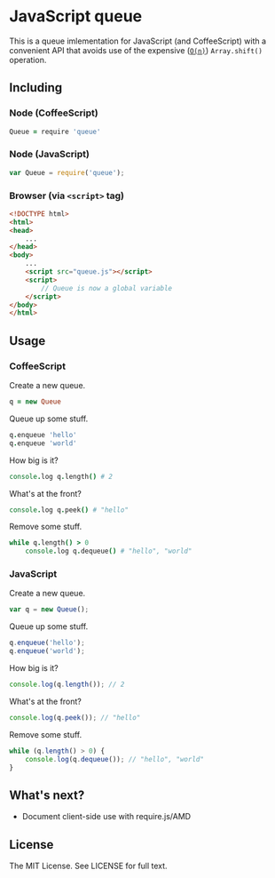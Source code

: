 # JavaScript queue

This is a queue imlementation for JavaScript (and CoffeeScript) with a convenient API that avoids use of the expensive ([`O(n)`](http://stackoverflow.com/a/11535121)) `Array.shift()` operation.

## Including

### Node (CoffeeScript)

```CoffeeScript
Queue = require 'queue'
```

### Node (JavaScript)

```JavaScript
var Queue = require('queue');
```

### Browser (via `<script>` tag)

```HTML
<!DOCTYPE html>
<html>
<head>
	...
</head>
<body>
	...
	<script src="queue.js"></script>
	<script>
		// Queue is now a global variable
	</script>
</body>
</html>
```

## Usage

### CoffeeScript

Create a new queue.

```CoffeeScript
q = new Queue
```

Queue up some stuff.

```CoffeeScript
q.enqueue 'hello'
q.enqueue 'world'
```

How big is it?

```CoffeeScript
console.log q.length() # 2
```

What's at the front?

```CoffeeScript
console.log q.peek() # "hello"
```

Remove some stuff.

```CoffeeScript
while q.length() > 0
	console.log q.dequeue() # "hello", "world"
```

### JavaScript

Create a new queue.

```JavaScript
var q = new Queue();
```

Queue up some stuff.

```JavaScript
q.enqueue('hello');
q.enqueue('world');
```

How big is it?

```JavaScript
console.log(q.length()); // 2
```

What's at the front?

```JavaScript
console.log(q.peek()); // "hello"
```

Remove some stuff.

```JavaScript
while (q.length() > 0) {
	console.log(q.dequeue()); // "hello", "world"
}
```

## What's next?

- Document client-side use with require.js/AMD

## License

The MIT License. See LICENSE for full text.
